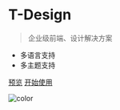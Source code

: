 # T-Design

> 企业级前端、设计解决方案

- 多语言支持
- 多主题支持

[预览](https://talkingdata.github.io/t-design/preview/)
[开始使用](/getting-started)

![color](#fff)
